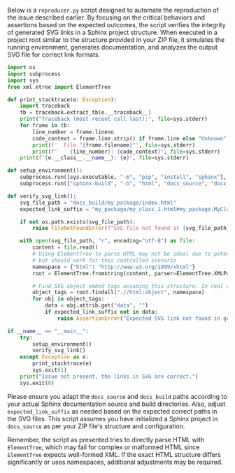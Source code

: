 Below is a `reproducer.py` script designed to automate the reproduction of the issue described earlier. By focusing on the critical behaviors and assertions based on the expected outcomes, the script verifies the integrity of generated SVG links in a Sphinx project structure. When executed in a project root similar to the structure provided in your ZIP file, it simulates the running environment, generates documentation, and analyzes the output SVG file for correct link formats.

```python
import os
import subprocess
import sys
from xml.etree import ElementTree

def print_stacktrace(e: Exception):
    import traceback
    tb = traceback.extract_tb(e.__traceback__)
    print("Traceback (most recent call last):", file=sys.stderr)
    for frame in tb:
        line_number = frame.lineno
        code_context = frame.line.strip() if frame.line else "Unknown"
        print(f'  File "{frame.filename}"', file=sys.stderr)
        print(f"    {line_number}: {code_context}", file=sys.stderr)
    print(f"{e.__class__.__name__}: {e}", file=sys.stderr)

def setup_environment():
    subprocess.run([sys.executable, "-m", "pip", "install", "sphinx"], check=True)
    subprocess.run(["sphinx-build", "-b", "html", "docs_source", "docs_build"], check=True)

def verify_svg_link():
    svg_file_path = "docs_build/my_package/index.html"
    expected_link_suffix = "my_package/my_class_1.html#my_package.MyClass1"

    if not os.path.exists(svg_file_path):
        raise FileNotFoundError(f"SVG file not found at {svg_file_path}")

    with open(svg_file_path, "r", encoding="utf-8") as file:
        content = file.read()
        # Using ElementTree to parse HTML may not be ideal due to potential malformed HTML issues,
        # but should work for this controlled scenario
        namespace = {"html": "http://www.w3.org/1999/xhtml"}
        root = ElementTree.fromstring(content, parser=ElementTree.XMLParser(encoding='utf-8'))

        # Find SVG object embed tags assuming this structure. In real cases, might need more generic handling.
        object_tags = root.findall(".//html:object", namespace)
        for obj in object_tags:
            data = obj.attrib.get("data", "")
            if expected_link_suffix not in data:
                raise AssertionError("Expected SVG link not found in generated documentation")

if __name__ == "__main__":
    try:
        setup_environment()
        verify_svg_link()
    except Exception as e:
        print_stacktrace(e)
        sys.exit(1)
    print("Issue not present, the links in SVG are correct.")
    sys.exit(0)
```

Please ensure you adapt the `docs_source` and `docs_build` paths according to your actual Sphinx documentation source and build directories. Also, adjust `expected_link_suffix` as needed based on the expected correct paths in the SVG files. This script assumes you have initialized a Sphinx project in `docs_source` as per your ZIP file's structure and configuration.

Remember, the script as presented tries to directly parse HTML with `ElementTree`, which may fail for complex or malformed HTML since `ElementTree` expects well-formed XML. If the exact HTML structure differs significantly or uses namespaces, additional adjustments may be required.